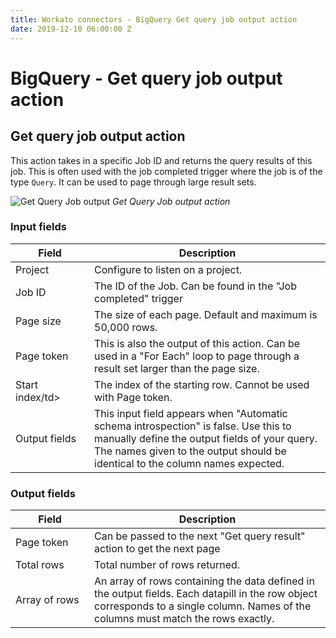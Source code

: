 ```yaml
---
title: Workato connectors - BigQuery Get query job output action
date: 2019-12-10 06:00:00 Z
---
```


# BigQuery - Get query job output action

## Get query job output action
This action takes in a specific Job ID and returns the query results of this job. This is often used with the job completed trigger where the job is of the type `Query`. It can be used to page through large result sets.

![Get Query Job output](~@img/bigquery/get-query-job-output.png)
*Get Query Job output action*

### Input fields

<table class="unchanged rich-diff-level-one">
  <thead>
    <tr>
        <th width='25%'>Field</th>
        <th>Description</th>
    </tr>
  </thead>
  <tbody>
    <tr>
      <td>Project</td>
      <td>Configure to listen on a project.</td>
    </tr>
    <tr>
      <td>Job ID</td>
      <td>The ID of the Job. Can be found in the "Job completed" trigger</td>
    </tr>
    <tr>
      <td>Page size</td>
      <td>The size of each page. Default and maximum is 50,000 rows.</td>
    </tr>
    <tr>
      <td>Page token</td>
      <td>This is also the output of this action. Can be used in a "For Each" loop to page through a result set larger than the page size.</td>
    </tr>
    <tr>
      <td>Start index/td>
      <td>The index of the starting row. Cannot be used with Page token.</td>
    </tr>
    <tr>
      <td>Output fields</td>
      <td>This input field appears when "Automatic schema introspection" is false. Use this to manually define the output fields of your query. The names given to the output should be identical to the column names expected.</td>
    </tr>
  </tbody>
</table>

### Output fields

<table class="unchanged rich-diff-level-one">
  <thead>
    <tr>
        <th width='25%'>Field</th>
        <th>Description</th>
    </tr>
  </thead>
  <tbody>
    <tr>
      <td>Page token</td>
      <td>Can be passed to the next "Get query result" action to get the next page</td>
    </tr>
    <tr>
      <td>Total rows</td>
      <td>Total number of rows returned.</td>
    </tr>
    <tr>
      <td>Array of rows</td>
      <td>An array of rows containing the data defined in the output fields. Each datapill in the row object corresponds to a single column. Names of the columns must match the rows exactly.</td>
    </tr>
   </tbody>
</table>
